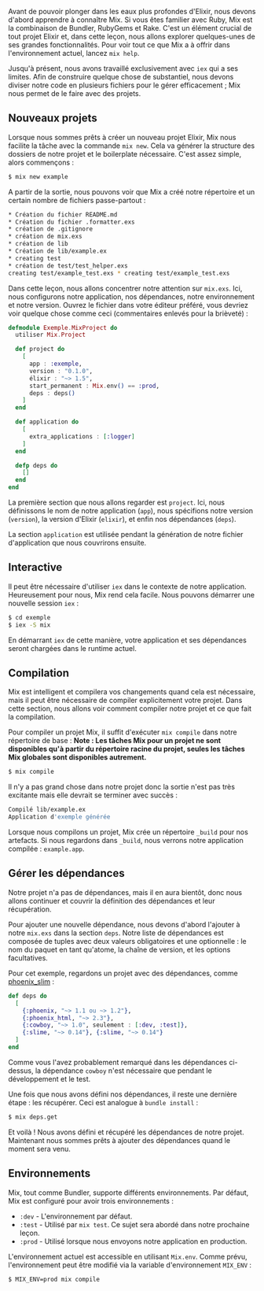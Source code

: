 Avant de pouvoir plonger dans les eaux plus profondes d'Elixir, nous devons d'abord apprendre à connaître Mix.
Si vous êtes familier avec Ruby, Mix est la combinaison de Bundler, RubyGems et Rake.
C'est un élément crucial de tout projet Elixir et, dans cette leçon, nous allons explorer quelques-unes de ses grandes fonctionnalités.
Pour voir tout ce que Mix a à offrir dans l'environnement actuel, lancez `mix help`.

Jusqu'à présent, nous avons travaillé exclusivement avec `iex` qui a ses limites.
Afin de construire quelque chose de substantiel, nous devons diviser notre code en plusieurs fichiers pour le gérer efficacement ; Mix nous permet de le faire avec des projets.

## Nouveaux projets

Lorsque nous sommes prêts à créer un nouveau projet Elixir, Mix nous facilite la tâche avec la commande `mix new`.
Cela va générer la structure des dossiers de notre projet et le boilerplate nécessaire.
C'est assez simple, alors commençons :

```bash
$ mix new example
```

A partir de la sortie, nous pouvons voir que Mix a créé notre répertoire et un certain nombre de fichiers passe-partout :

```bash
* Création du fichier README.md
* Création du fichier .formatter.exs
* création de .gitignore
* création de mix.exs
* création de lib
* Création de lib/example.ex
* creating test
* création de test/test_helper.exs
creating test/example_test.exs * creating test/example_test.exs
```

Dans cette leçon, nous allons concentrer notre attention sur `mix.exs`.
Ici, nous configurons notre application, nos dépendances, notre environnement et notre version.
Ouvrez le fichier dans votre éditeur préféré, vous devriez voir quelque chose comme ceci (commentaires enlevés pour la brièveté) :

```elixir
defmodule Exemple.MixProject do
  utiliser Mix.Project

  def project do
    [
      app : :exemple,
      version : "0.1.0",
      élixir : "~> 1.5",
      start_permanent : Mix.env() == :prod,
      deps : deps()
    ]
  end

  def application do
    [
      extra_applications : [:logger]
    ]
  end

  defp deps do
    []
  end
end
```

La première section que nous allons regarder est `project`.
Ici, nous définissons le nom de notre application (`app`), nous spécifions notre version (`version`), la version d'Elixir (`elixir`), et enfin nos dépendances (`deps`).

La section `application` est utilisée pendant la génération de notre fichier d'application que nous couvrirons ensuite.

## Interactive

Il peut être nécessaire d'utiliser `iex` dans le contexte de notre application.
Heureusement pour nous, Mix rend cela facile.
Nous pouvons démarrer une nouvelle session `iex` :

```bash
$ cd exemple
$ iex -S mix
```

En démarrant `iex` de cette manière, votre application et ses dépendances seront chargées dans le runtime actuel.

## Compilation

Mix est intelligent et compilera vos changements quand cela est nécessaire, mais il peut être nécessaire de compiler explicitement votre projet.
Dans cette section, nous allons voir comment compiler notre projet et ce que fait la compilation.

Pour compiler un projet Mix, il suffit d'exécuter `mix compile` dans notre répertoire de base :
**Note : Les tâches Mix pour un projet ne sont disponibles qu'à partir du répertoire racine du projet, seules les tâches Mix globales sont disponibles autrement.**

```bash
$ mix compile
```

Il n'y a pas grand chose dans notre projet donc la sortie n'est pas très excitante mais elle devrait se terminer avec succès :

```bash
Compilé lib/example.ex
Application d'exemple générée
```

Lorsque nous compilons un projet, Mix crée un répertoire `_build` pour nos artefacts.
Si nous regardons dans `_build`, nous verrons notre application compilée : `example.app`.

## Gérer les dépendances

Notre projet n'a pas de dépendances, mais il en aura bientôt, donc nous allons continuer et couvrir la définition des dépendances et leur récupération.

Pour ajouter une nouvelle dépendance, nous devons d'abord l'ajouter à notre `mix.exs` dans la section `deps`.
Notre liste de dépendances est composée de tuples avec deux valeurs obligatoires et une optionnelle : le nom du paquet en tant qu'atome, la chaîne de version, et les options facultatives.

Pour cet exemple, regardons un projet avec des dépendances, comme [phoenix_slim](https://github.com/doomspork/phoenix_slim) :

```elixir
def deps do
  [
    {:phoenix, "~> 1.1 ou ~> 1.2"},
    {:phoenix_html, "~> 2.3"},
    {:cowboy, "~> 1.0", seulement : [:dev, :test]},
    {:slime, "~> 0.14"}, {:slime, "~> 0.14"}
  ]
end
```

Comme vous l'avez probablement remarqué dans les dépendances ci-dessus, la dépendance `cowboy` n'est nécessaire que pendant le développement et le test.

Une fois que nous avons défini nos dépendances, il reste une dernière étape : les récupérer.
Ceci est analogue à `bundle install` :

```bash
$ mix deps.get
```

Et voilà ! Nous avons défini et récupéré les dépendances de notre projet.
Maintenant nous sommes prêts à ajouter des dépendances quand le moment sera venu.

## Environnements

Mix, tout comme Bundler, supporte différents environnements.
Par défaut, Mix est configuré pour avoir trois environnements :

- `:dev` - L'environnement par défaut.
- `:test` - Utilisé par `mix test`. Ce sujet sera abordé dans notre prochaine leçon.
- `:prod` - Utilisé lorsque nous envoyons notre application en production.

L'environnement actuel est accessible en utilisant `Mix.env`.
Comme prévu, l'environnement peut être modifié via la variable d'environnement `MIX_ENV` :

```bash
$ MIX_ENV=prod mix compile
```
